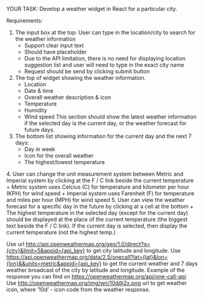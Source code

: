 YOUR TASK: Develop a weather widget in React for a particular city.

Requirements:
<weather-module-default>
1. The input box at the top: User can type in the location/city to search for the weather information
   + Support clear input text
   + Should have placeholder
   + Due to the API limitation, there is no need for displaying location suggestion list and user will need to type in the exact city name
   + Request should be send by clicking submit button
2. The top of widget showing the weather information.
   + Location
   + Date & time
   + Overall weather description & icon
   + Temperature
   + Humidity
   + Wind speed
This section should show the latest weather information if the selected day is the current day, or the weather forecast for future days.
3. The bottom list showing information for the current
     day and the next 7 days:
    + Day in week
    + Icon for the overall weather
    + The highest/lowest temperature
<weather-module-farenheit>
4. User can change the unit measurement system
     between Metric and Imperial system by clicking
     at the F / C link beside the current temperature
    + Metric system uses Celcius (C) for temperature
       and kilometer per hour (KPH) for wind speed
    + Imperial system uses Farenheit (F) for temperature
       and miles per hour (MPH) for wind speed
<weather-module-select-day>
5. User can view the weather forecast for a specific
     day in the future by clicking at a cell at the bottom
    + The highest temperature in the selected day (except for the current day) should be displayed at the place of the current temperature (the biggest text beside the F / C link). If the current day is selected, then display the current temperature (not the highest temp.)

Use url http://api.openweathermap.org/geo/1.0/direct?q={city}&limit=5&appid={api_key} to get city latitude and longitude.
Use https://api.openweathermap.org/data/2.5/onecall?lat={lat}&lon={lon}&&units=metric&appid={api_key} to get the current weather and 7 days weather broadcast of the city by latitude and longitude. Example of the response you can find on https://openweathermap.org/api/one-call-api.
Use http://openweathermap.org/img/wn/10d@2x.png url to get weather icon, where ‘10d’ - icon code from the weather response.